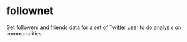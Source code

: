 # follownet

Get followers and friends data for a set of Twitter user to do analysis on commonalities.
